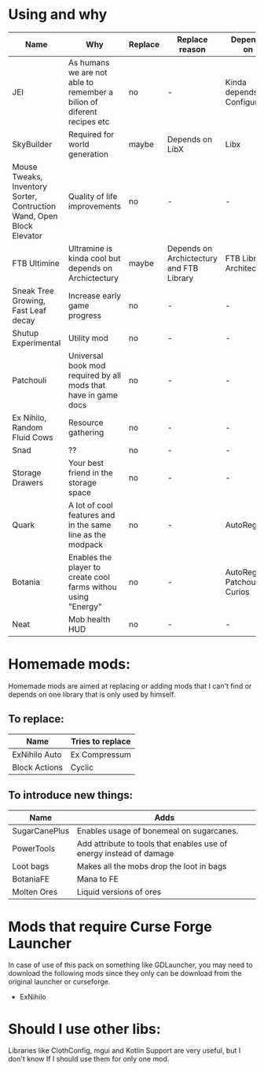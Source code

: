 # Using and why

| Name | Why | Replace | Replace reason | Depends on |
| ----- | ---- | ------ | ------------- | ------- |
| JEI | As humans we are not able to remember a bilion of diferent recipes etc | no | - | Kinda depends on Configured |
| SkyBuilder | Required for world generation | maybe | Depends on LibX | Libx |
| Mouse Tweaks, Inventory Sorter, Contruction Wand, Open Block Elevator | Quality of life improvements | no | - | - |
| FTB Ultimine | Ultramine is kinda cool but depends on Archictectury | maybe | Depends on Archictectury and FTB Library | FTB Library, Architectury |
| Sneak Tree Growing, Fast Leaf decay | Increase early game progress | no | - |- |
| Shutup Experimental | Utility mod | no | - | - |
| Patchouli | Universal book mod required by all mods that have in game docs | no | - | - |
| Ex Nihilo, Random Fluid Cows | Resource gathering | no | - | - |
| Snad | ?? | no | - | - |
| Storage Drawers | Your best friend in the storage space | no | - | - |
| Quark | A lot of cool features and in the same line as the modpack | no | - | AutoRegLib |
| Botania | Enables the player to create cool farms withou using "Energy" | no | - | AutoRegLib, Patchouli, Curios |
| Neat | Mob health HUD | no | - | - |

# Homemade mods:

Homemade mods are aimed at replacing or adding mods that I can't find or depends on one library that is only used by himself.

## To replace:

| Name | Tries to replace |
| ----- | ---- |
| ExNihilo Auto | Ex Compressum |
| Block Actions | Cyclic |

## To introduce new things: 

| Name | Adds |
| ----- | ---- |
| SugarCanePlus | Enables usage of bonemeal on sugarcanes. |
| PowerTools | Add attribute to tools that enables use of energy instead of damage |
| Loot bags | Makes all the mobs drop the loot in bags |
| BotaniaFE | Mana to FE |
| Molten Ores | Liquid versions of ores |

# Mods that require Curse Forge Launcher

In case of use of this pack on something like GDLauncher, you may need to download the following mods since they only can be download from the original launcher or curseforge.

- ExNihilo

# Should I use other libs:

Libraries like ClothConfig, mgui and Kotlin Support are very useful, but I don't know If I should use them for only one mod.